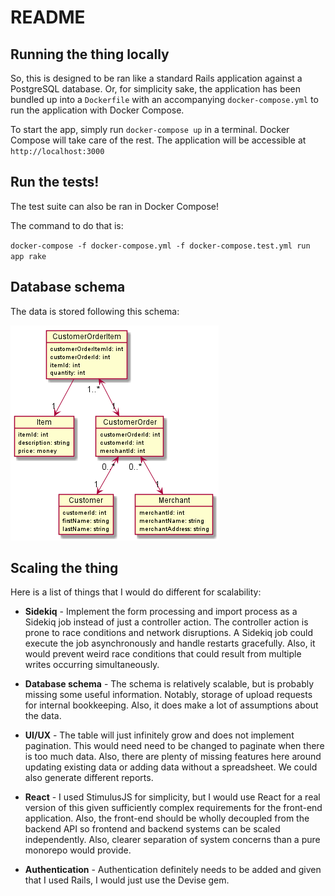 # README

## Running the thing locally

So, this is designed to be ran like a standard Rails application against a PostgreSQL
database. Or, for simplicity sake, the application has been bundled up into a `Dockerfile`
with an accompanying `docker-compose.yml` to run the application with Docker Compose.

To start the app, simply run `docker-compose up` in a terminal. Docker Compose will take
care of the rest. The application will be accessible at `http://localhost:3000`

## Run the tests!

The test suite can also be ran in Docker Compose!

The command to do that is:

`docker-compose -f docker-compose.yml -f docker-compose.test.yml run app rake`

## Database schema

The data is stored following this schema:

![Database schema](docs/schema.png?raw=true)

## Scaling the thing

Here is a list of things that I would do different for scalability:

* **Sidekiq** - Implement the form processing and import process as a Sidekiq job instead 
of just a controller action. The controller action is prone to race conditions and network
disruptions. A Sidekiq job could execute the job asynchronously and handle restarts gracefully.
Also, it would prevent weird race conditions that could result from multiple writes occurring simultaneously.

* **Database schema** - The schema is relatively scalable, but is probably missing some useful information. Notably,
storage of upload requests for internal bookkeeping. Also, it does make a lot of assumptions about the data.

* **UI/UX** - The table will just infinitely grow and does not implement pagination. This would need need to
be changed to paginate when there is too much data. Also, there are plenty of missing features here around updating
existing data or adding data without a spreadsheet. We could also generate different reports.

* **React** - I used StimulusJS for simplicity, but I would use React for a real version of this given
sufficiently complex requirements for the front-end application. Also, the front-end should be wholly decoupled
from the backend API so frontend and backend systems can be scaled independently. Also, clearer separation
of system concerns than a pure monorepo would provide.

* **Authentication** - Authentication definitely needs to be added and given that I used Rails, I would just use the Devise gem.
